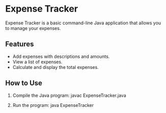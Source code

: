 # Expense Tracker

Expense Tracker is a basic command-line Java application that allows you to manage your expenses.

## Features

- Add expenses with descriptions and amounts.
- View a list of expenses.
- Calculate and display the total expenses.

## How to Use

1. Compile the Java program:  javac ExpenseTracker.java

2. Run the program:  java ExpenseTracker

